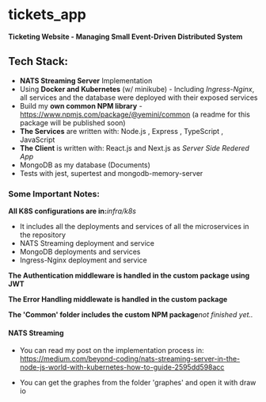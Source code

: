 # tickets_app
**Ticketing Website - Managing Small Event-Driven Distributed System**

## Tech Stack: 

* **NATS Streaming Server** Implementation
* Using **Docker and Kubernetes** (w/ minikube) - Including _Ingress-Nginx_, all services and the database were deployed with their exposed     services
* Build my **own common NPM library**  - https://www.npmjs.com/package/@yemini/common (a readme for this package will be published soon)
* **The Services** are written with: Node.js , Express , TypeScript  , JavaScript
* **The Client** is written with: React.js and Next.js as _Server Side Redered App_
* MongoDB as my database (Documents)
* Tests with jest, supertest and mongodb-memory-server

### Some Important Notes:

**All K8S configurations are in:**_infra/k8s_ 
* It includes all the deployments and services of all the microservices in the repository
* NATS Streaming deployment and service
* MongoDB deployments and services
* Ingress-Nginx deployment and service

**The Authentication middleware is handled in the custom package using JWT**

**The Error Handling middlewate is handled in the custom package**

**The 'Common' folder includes the custom NPM package**_not finished yet.._

#### NATS Streaming

* You can read my post on the implementation process in: https://medium.com/beyond-coding/nats-streaming-server-in-the-node-js-world-with-kubernetes-how-to-guide-2595dd598acc

* You can get the graphes from the folder 'graphes' and open it with draw io
